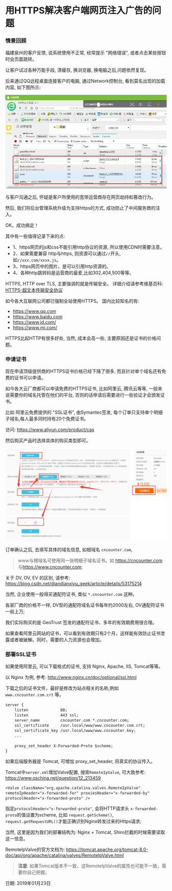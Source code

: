 # 用HTTPS解决客户端网页注入广告的问题


### 情景回顾

福建泉州的客户反馈, 说系统使用不正常, 经常提示 "网络错误", 或者点击某些按钮时会页面跳转。

让客户试过各种万能手段, 清缓存, 换浏览器, 换电脑之后,问题依然复现。

后来通过QQ远程桌面连接客户的电脑, 通过Network控制台, 看到莫名出现的加载内容, 如下图所示:


![](01_360_network_console_by_remote_desktop.jpg)

与客户沟通之后, 怀疑是客户所使用的宽带运营商存在网页劫持和篡改行为。

然后, 我们将后台管理系统升级为支持https的方式, 成功防止了中间服务商的注入。

OK，成功搞定！

其中有一些值得记录下来的点:

- 1、https网页的js和css不能引用http协议的资源, 所以使用CDN时需要注意。
- 2、如果需要兼容 http与https, 则资源可以通过`//`开头, 如`//xxx.com/xxxx.js`。
- 3、https网页中的图片，是可以引用http资源的。
- 4、各种http跳转码是运营商的最爱,比如302,404,500等等。



HTTPS, HTTP over TLS, 主要强调的就是传输安全。 详细介绍请参考维基百科: [HTTPS-超文本传输安全协议](https://zh.wikipedia.org/wiki/%E8%B6%85%E6%96%87%E6%9C%AC%E4%BC%A0%E8%BE%93%E5%AE%89%E5%85%A8%E5%8D%8F%E8%AE%AE)

如今各大互联网公司都已强制全站使用HTTPS。 国内比较知名的有:

- <https://www.qq.com>
- <https://www.baidu.com>
- <https://www.jd.com/>
- <https://www.mi.com/>



HTTPS比起HTTP有很多好处, 当然, 成本会高一些, 主要原因还是证书的价格问题。



### 申请证书


现在申请顶级提供商的HTTPS证书价格已经下降了很多, 而且针对单个域名还有免费的证书可以申请。

如今各大云厂商都可以申请免费的HTTPS证书, 比如阿里云, 腾讯云等等, 一般来说需要你的域名托管在他们的平台, 否则的话申请后需要进行一些验证才会颁发证书。

比如 阿里云免费提供的 "SSL证书", 由Symantec签发, 每个订单只支持单个明细子域名,每人最多同时持有20个免费证书。

访问: <https://www.aliyun.com/product/cas>

然后购买产品时选择具体的购买类型即可。

![](02_aliyun_cas_ssl.png)

订单确认之后, 去填写具体的域名信息, 如根域名 `cncounter.com`, 

> www与根域名可使用同一张明细子域名证书。如 <https://cncounter.com> 与<https://www.cncounter.com>;

关于 DV, OV, EV 的区别, 请参考: <https://blog.csdn.net/diandianxiyu_geek/article/details/53175214>

当然, 企业使用一般得买通配符证书, 类似 `*.cncounter.com` 这种。

各家厂商的价格不一样, DV型的通配符域名证书每年约2000左右, OV通配符证书一般上万;

我们实际购买的是 GeoTrust 签发的通配符证书、多年的有效期费用很合理。

如果查看阿里云网站的证书，可以看到有效期只有2个月，这样能有效防止证书泄露或者被破解。同时，需要的人力资源也会增加。



### 部署SSL证书

如果使用阿里云, 可以下载格式的证书, 支持 Nginx, Apache, IIS, Tomcat等等。

以 Nginx 为例, 参考: <http://www.nginx.cn/doc/optional/ssl.html>

下载之后的证书文件，最好是修改为站点相关的名称,例如 `www.cncounter.com.crt` 等。


```
server {
    listen              80;
    listen              443 ssl;
    server_name         cncounter.com *.cncounter.com;
    ssl_certificate     /usr.local/www/www.cncounter.com.crt;
    ssl_certificate_key /usr.local/www/www.cncounter.key;
    ...

    proxy_set_header X-Forwarded-Proto $scheme;
}
```

如果后端服务器是 Tomcat, 可增加 proxy_set_header, 将真实的协议传入。


Tomcat中`server.xml`增加Valve配置, 搜索`RemoteIpValve`, 可大致参考: <https://www.oschina.net/question/12_213459>

```
<Valve className="org.apache.catalina.valves.RemoteIpValve" 
remoteIpHeader="x-forwarded-for" proxiesHeader="x-forwarded-by" 
protocolHeader="x-forwarded-proto" />
```

指定`protocolHeader="x-forwarded-proto"`, 会将HTTP请求头 `x-forwarded-proto`的值设置为scheme, 比如 `request.getScheme()`, `request.getRequestURL()`才能正确识别Nginx转发过来的Https请求;

当然, 这里是因为我们的部署结构为: Nginx + Tomcat, Shiro拦截的时候需要读取这一信息。


RemoteIpValve的官方文档为: <https://tomcat.apache.org/tomcat-8.0-doc/api/org/apache/catalina/valves/RemoteIpValve.html>

> **注意**: 如果Tomcat版本不一致，这RemoteIpValve的属性也可能不一致，需要你自己把握。




日期: 2019年01月23日




